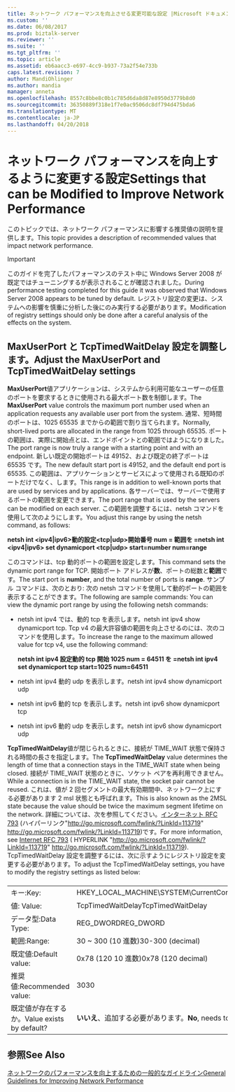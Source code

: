 ```yaml
---
title: ネットワーク パフォーマンスを向上させる変更可能な設定 |Microsoft ドキュメント
ms.custom: ''
ms.date: 06/08/2017
ms.prod: biztalk-server
ms.reviewer: ''
ms.suite: ''
ms.tgt_pltfrm: ''
ms.topic: article
ms.assetid: eb6aacc3-e697-4cc9-b937-73a2f54e733b
caps.latest.revision: 7
author: MandiOhlinger
ms.author: mandia
manager: anneta
ms.openlocfilehash: 8557c8bbe8c0b1c785d6da8d87e8950d3779b8d0
ms.sourcegitcommit: 36350889f318e1f7e0ac9506dc8df794d475bda6
ms.translationtype: MT
ms.contentlocale: ja-JP
ms.lasthandoff: 04/20/2018
---
```

# <a name="settings-that-can-be-modified-to-improve-network-performance"></a><span data-ttu-id="6846f-102">ネットワーク パフォーマンスを向上するように変更する設定</span><span class="sxs-lookup"><span data-stu-id="6846f-102">Settings that can be Modified to Improve Network Performance</span></span>
<span data-ttu-id="6846f-103">このトピックでは、ネットワーク パフォーマンスに影響する推奨値の説明を提供します。</span><span class="sxs-lookup"><span data-stu-id="6846f-103">This topic provides a description of recommended values   that impact network performance.</span></span>  
  
> [!IMPORTANT]  
>  <span data-ttu-id="6846f-104">このガイドを完了したパフォーマンスのテスト中に Windows Server 2008 が既定ではチューニングするが表示されることが確認されました。</span><span class="sxs-lookup"><span data-stu-id="6846f-104">During performance testing completed for this guide it was observed that Windows Server 2008 appears to be tuned by default.</span></span> <span data-ttu-id="6846f-105">レジストリ設定の変更は、システムへの影響を慎重に分析した後にのみ実行する必要があります。</span><span class="sxs-lookup"><span data-stu-id="6846f-105">Modification of  registry settings should only be done after a careful analysis of the effects on the system.</span></span>  
  
## <a name="adjust-the-maxuserport-and-tcptimedwaitdelay-settings"></a><span data-ttu-id="6846f-106">MaxUserPort と TcpTimedWaitDelay 設定を調整します。</span><span class="sxs-lookup"><span data-stu-id="6846f-106">Adjust the MaxUserPort and TcpTimedWaitDelay settings</span></span>  
 <span data-ttu-id="6846f-107">**MaxUserPort**値アプリケーションは、システムから利用可能なユーザーの任意のポートを要求するときに使用される最大ポート数を制御します。</span><span class="sxs-lookup"><span data-stu-id="6846f-107">The **MaxUserPort** value controls the maximum port number used when an application requests any available user port from the system.</span></span> <span data-ttu-id="6846f-108">通常、短時間のポートは、1025 65535 までからの範囲で割り当てられます。</span><span class="sxs-lookup"><span data-stu-id="6846f-108">Normally, short-lived ports are allocated in the range from 1025 through 65535.</span></span> <span data-ttu-id="6846f-109">ポートの範囲は、実際に開始点とは、エンドポイントとの範囲ではようになりました。</span><span class="sxs-lookup"><span data-stu-id="6846f-109">The port range is now truly a range with a starting point and with an endpoint.</span></span> <span data-ttu-id="6846f-110">新しい既定の開始ポートは 49152、および既定の終了ポートは 65535 です。</span><span class="sxs-lookup"><span data-stu-id="6846f-110">The new default start port is 49152, and the default end port is 65535.</span></span> <span data-ttu-id="6846f-111">この範囲は、アプリケーションとサービスによって使用される既知のポートだけでなく、します。</span><span class="sxs-lookup"><span data-stu-id="6846f-111">This range is in addition to well-known ports that are used by services and by applications.</span></span> <span data-ttu-id="6846f-112">各サーバーでは、サーバーで使用するポートの範囲を変更できます。</span><span class="sxs-lookup"><span data-stu-id="6846f-112">The port range that is used by the servers can be modified on each server.</span></span> <span data-ttu-id="6846f-113">この範囲を調整するには、netsh コマンドを使用して次のようにします。</span><span class="sxs-lookup"><span data-stu-id="6846f-113">You adjust this range by using the netsh command, as follows:</span></span>  
  
 <span data-ttu-id="6846f-114">**netsh int \<ipv4&#124;ipv6\>動的設定\<tcp&#124;udp\>開始番号 num = 範囲を =**</span><span class="sxs-lookup"><span data-stu-id="6846f-114">**netsh int \<ipv4&#124;ipv6\> set dynamicport \<tcp&#124;udp\> start=number num=range**</span></span>  
  
 <span data-ttu-id="6846f-115">このコマンドは、tcp 動的ポートの範囲を設定します。</span><span class="sxs-lookup"><span data-stu-id="6846f-115">This command sets the dynamic port range for TCP.</span></span> <span data-ttu-id="6846f-116">開始ポート アドレスが**数**、ポートの総数と**範囲**です。</span><span class="sxs-lookup"><span data-stu-id="6846f-116">The start port is **number**, and the total number of ports is **range**.</span></span> <span data-ttu-id="6846f-117">サンプル コマンドは、次のとおり: 次の netsh コマンドを使用して動的ポートの範囲を表示することができます。</span><span class="sxs-lookup"><span data-stu-id="6846f-117">The following are sample commands: You can view the dynamic port range by using the following netsh commands:</span></span>  
  
-   <span data-ttu-id="6846f-118">netsh int ipv4 では、動的 tcp を表示します。</span><span class="sxs-lookup"><span data-stu-id="6846f-118">netsh int ipv4 show dynamicport tcp.</span></span> <span data-ttu-id="6846f-119">Tcp v4 の最大許容値の範囲を向上させるのには、次のコマンドを使用します。</span><span class="sxs-lookup"><span data-stu-id="6846f-119">To increase the range to the maximum allowed value for tcp v4, use the following command:</span></span>  
  
     <span data-ttu-id="6846f-120">**netsh int ipv4 設定動的 tcp 開始 1025 num = 64511 を =**</span><span class="sxs-lookup"><span data-stu-id="6846f-120">**netsh int ipv4 set dynamicport tcp start=1025 num=64511**</span></span>  
  
-   <span data-ttu-id="6846f-121">netsh int ipv4 動的 udp を表示します。</span><span class="sxs-lookup"><span data-stu-id="6846f-121">netsh int ipv4 show dynamicport udp</span></span>  
  
-   <span data-ttu-id="6846f-122">netsh int ipv6 動的 tcp を表示します。</span><span class="sxs-lookup"><span data-stu-id="6846f-122">netsh int ipv6 show dynamicport tcp</span></span>  
  
-   <span data-ttu-id="6846f-123">netsh int ipv6 動的 udp を表示します。</span><span class="sxs-lookup"><span data-stu-id="6846f-123">netsh int ipv6 show dynamicport udp</span></span>  
  
 <span data-ttu-id="6846f-124">**TcpTimedWaitDelay**値が閉じられるときに、接続が TIME_WAIT 状態で保持される時間の長さを指定します。</span><span class="sxs-lookup"><span data-stu-id="6846f-124">The **TcpTimedWaitDelay** value determines the length of time that a connection stays in the TIME_WAIT state when being closed.</span></span> <span data-ttu-id="6846f-125">接続が TIME_WAIT 状態のときに、ソケット ペアを再利用できません。</span><span class="sxs-lookup"><span data-stu-id="6846f-125">While a connection is in the TIME_WAIT state, the socket pair cannot be reused.</span></span> <span data-ttu-id="6846f-126">これは、値が 2 回セグメントの最大有効期間中、ネットワーク上にする必要があります 2 msl 状態とも呼ばれます。</span><span class="sxs-lookup"><span data-stu-id="6846f-126">This is also known as the 2MSL state because the value should be twice the maximum segment lifetime on the network.</span></span> <span data-ttu-id="6846f-127">詳細については、次を参照してください。[インターネット RFC 793](http://go.microsoft.com/fwlink/?LinkId=113719) (ハイパーリンク"http://go.microsoft.com/fwlink/?LinkId=113719" http://go.microsoft.com/fwlink/?LinkId=113719)です。</span><span class="sxs-lookup"><span data-stu-id="6846f-127">For more information, see [Internet RFC 793](http://go.microsoft.com/fwlink/?LinkId=113719) ( HYPERLINK "http://go.microsoft.com/fwlink/?LinkId=113719" http://go.microsoft.com/fwlink/?LinkId=113719).</span></span> <span data-ttu-id="6846f-128">TcpTimedWaitDelay 設定を調整するには、次に示すようにレジストリ設定を変更する必要があります。</span><span class="sxs-lookup"><span data-stu-id="6846f-128">To adjust the TcpTimedWaitDelay settings, you have to modify the registry settings as listed below:</span></span>  
  
###  
  
|||  
|-|-|  
|<span data-ttu-id="6846f-129">キー:</span><span class="sxs-lookup"><span data-stu-id="6846f-129">Key:</span></span>|<span data-ttu-id="6846f-130">HKEY_LOCAL_MACHINE\SYSTEM\CurrentControlSet\Services\Tcpip\Parameters</span><span class="sxs-lookup"><span data-stu-id="6846f-130">HKEY_LOCAL_MACHINE\SYSTEM\CurrentControlSet\Services\Tcpip\Parameters</span></span>|  
|<span data-ttu-id="6846f-131">値: </span><span class="sxs-lookup"><span data-stu-id="6846f-131">Value:</span></span>|<span data-ttu-id="6846f-132">TcpTimedWaitDelay</span><span class="sxs-lookup"><span data-stu-id="6846f-132">TcpTimedWaitDelay</span></span>|  
|<span data-ttu-id="6846f-133">データ型:</span><span class="sxs-lookup"><span data-stu-id="6846f-133">Data Type:</span></span>|<span data-ttu-id="6846f-134">REG_DWORD</span><span class="sxs-lookup"><span data-stu-id="6846f-134">REG_DWORD</span></span>|  
|<span data-ttu-id="6846f-135">範囲:</span><span class="sxs-lookup"><span data-stu-id="6846f-135">Range:</span></span>|<span data-ttu-id="6846f-136">30 ~ 300 (10 進数)</span><span class="sxs-lookup"><span data-stu-id="6846f-136">30-300 (decimal)</span></span>|  
|<span data-ttu-id="6846f-137">既定値:</span><span class="sxs-lookup"><span data-stu-id="6846f-137">Default value:</span></span>|<span data-ttu-id="6846f-138">0x78 (120 10 進数)</span><span class="sxs-lookup"><span data-stu-id="6846f-138">0x78 (120 decimal)</span></span>|  
|<span data-ttu-id="6846f-139">推奨値:</span><span class="sxs-lookup"><span data-stu-id="6846f-139">Recommended value:</span></span>|<span data-ttu-id="6846f-140">30</span><span class="sxs-lookup"><span data-stu-id="6846f-140">30</span></span>|  
|<span data-ttu-id="6846f-141">既定値が存在するか。</span><span class="sxs-lookup"><span data-stu-id="6846f-141">Value exists by default?</span></span>|<span data-ttu-id="6846f-142">**いいえ**、追加する必要があります。</span><span class="sxs-lookup"><span data-stu-id="6846f-142">**No**, needs to be added.</span></span>|  
  
## <a name="see-also"></a><span data-ttu-id="6846f-143">参照</span><span class="sxs-lookup"><span data-stu-id="6846f-143">See Also</span></span>  
 [<span data-ttu-id="6846f-144">ネットワークのパフォーマンスを向上するための一般的なガイドライン</span><span class="sxs-lookup"><span data-stu-id="6846f-144">General Guidelines for Improving Network Performance</span></span>](../technical-guides/general-guidelines-for-improving-network-performance.md)